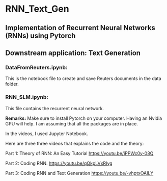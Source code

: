 # RNN_Text_Gen
## Implementation of Recurrent Neural Networks (RNNs) using Pytorch
## Downstream application: Text Generation

### DataFromReuters.ipynb:

This is the notebook file to create and save Reuters documents in the data folder.

### RNN_SLM.ipynb:

This file contains the recurrent neural network.

**Remarks:**
Make sure to install Pytorch on your computer. Having an Nvidia GPU will help. I am assuming that all the packages are in place.

In the videos, I used Jupyter Notebook.

Here are three three videos that explains the code and the theory:

Part 1: Theory of RNN: An Easy Tutorial
https://youtu.be/jPPWc0y-08Q

Part 2: Coding RNN.
https://youtu.be/qQkpLVxRIyg

Part 3: Coding RNN and Text Generation
https://youtu.be/-vhptxOAILY



